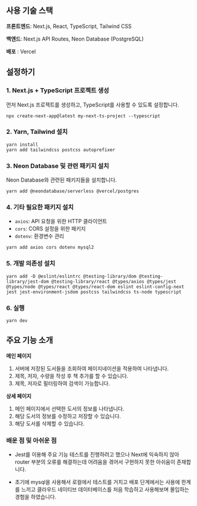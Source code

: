 ## 사용 기술 스택

**프론트엔드**: Next.js, React, TypeScript, Tailwind CSS

**백엔드**: Next.js API Routes, Neon Database (PostgreSQL)

**배포** : Vercel

## 설정하기

### **1. Next.js + TypeScript 프로젝트 생성**

먼저 Next.js 프로젝트를 생성하고, TypeScript를 사용할 수 있도록 설정합니다.

```
npx create-next-app@latest my-next-ts-project --typescript
```

### 2. Yarn, Tailwind 설치

```
yarn install
yarn add tailwindcss postcss autoprefixer
```

### **3. Neon Database 및 관련 패키지 설치**

Neon Database와 관련된 패키지들을 설치합니다.

```
yarn add @neondatabase/serverless @vercel/postgres
```

### **4. 기타 필요한 패키지 설치**

- `axios`: API 요청을 위한 HTTP 클라이언트
- `cors`: CORS 설정을 위한 패키지
- `dotenv`: 환경변수 관리

```
yarn add axios cors dotenv mysql2
```

### **5. 개발 의존성 설치**

```
yarn add -D @eslint/eslintrc @testing-library/dom @testing-library/jest-dom @testing-library/react @types/axios @types/jest @types/node @types/react @types/react-dom eslint eslint-config-next jest jest-environment-jsdom postcss tailwindcss ts-node typescript
```

### 6. 실행

```
yarn dev
```

## 주요 기능 소개

**메인 페이지**

1. 서버에 저장된 도서들을 조회하여 페이지네이션을 적용하여 나타냅니다.
2. 제목, 저자, 수량을 작성 후 책 추가를 할 수 있습니다.
3. 제목, 저자로 필터링하여 검색이 가능합니다.

**상세 페이지**

1. 메인 페이지에서 선택한 도서의 정보를 나타냅니다.
2. 해당 도서의 정보를 수정하고 저장할 수 있습니다.
3. 해당 도서를 삭제할 수 있습니다.

### 배운 점 및 아쉬운 점

- Jest를 이용해 주요 기능 테스트를 진행하려고 했으나 Next에 익숙하지 않아 router 부분의 오류를 해결하는데 어려움을 겪어서 구현하지 못한 아쉬움이 존재합니다.

- 초기에 mysql을 사용해서 로컬에서 테스트를 거치고 배포 단계에서는 사용에 한계를 느끼고 클라우드 네이티브 데이터베이스를 처음 학습하고 사용해보며 몰입하는 경험을 하였습니다.
